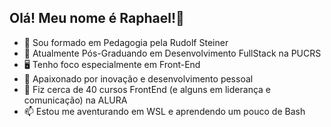 ## Olá! Meu nome é Raphael!👋

- 🔭 Sou formado em Pedagogia pela Rudolf Steiner
- 🌱 Atualmente Pós-Graduando em Desenvolvimento FullStack na PUCRS
- 🖥️ Tenho foco especialmente em Front-End
- 🤔 Apaixonado por inovação e desenvolvimento pessoal
- 💬 Fiz cerca de 40 cursos FrontEnd (e alguns em liderança e comunicação) na ALURA
- 📫 Estou me aventurando em WSL e aprendendo um pouco de Bash
